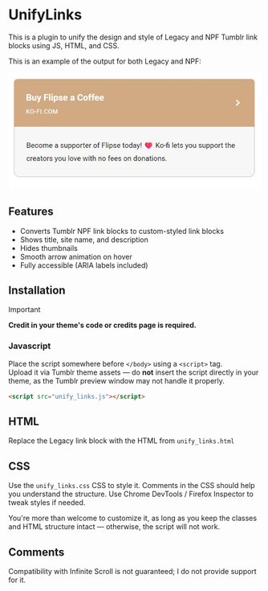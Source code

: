 # UnifyLinks

This is a plugin to unify the design and style of Legacy and NPF Tumblr link blocks using JS, HTML, and CSS.

This is an example of the output for both Legacy and NPF:

![Screenshot of UnifyLinks](https://raw.githubusercontent.com/flipsewtf/Tumblr/main/Plugins/UnifyLinks/unify_links.jpg)

## Features

-   Converts Tumblr NPF link blocks to custom-styled link blocks
-   Shows title, site name, and description
-   Hides thumbnails
-   Smooth arrow animation on hover
-   Fully accessible (ARIA labels included)

## Installation

> [!IMPORTANT]  
> <strong>Credit in your theme's code or credits page is required.</strong>

### Javascript

Place the script somewhere before `</body>` using a `<script>` tag.  
Upload it via Tumblr theme assets — do **not** insert the script directly in your theme, as the Tumblr preview window may not handle it properly.

```html
<script src="unify_links.js"></script>
```

## HTML

Replace the Legacy link block with the HTML from `unify_links.html`

## CSS

Use the `unify_links.css` CSS to style it.
Comments in the CSS should help you understand the structure.
Use Chrome DevTools / Firefox Inspector to tweak styles if needed.

You're more than welcome to customize it, as long as you keep the classes and HTML structure intact — otherwise, the script will not work.

## Comments

Compatibility with Infinite Scroll is not guaranteed; I do not provide support for it.
